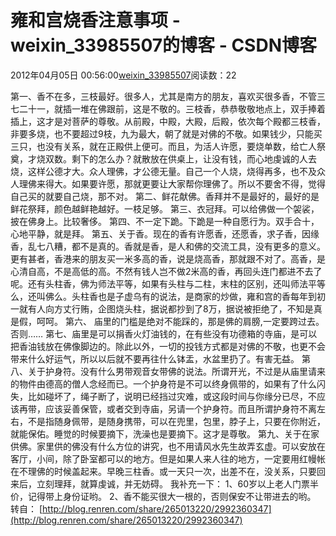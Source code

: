 # 雍和宫烧香注意事项 - weixin_33985507的博客 - CSDN博客
2012年04月05日 00:56:00[weixin_33985507](https://me.csdn.net/weixin_33985507)阅读数：22

 
第一、香不在多，三枝最好。很多人，尤其是南方的朋友，喜欢买很多香，不管三七二十一，就插一堆在佛跟前，这是不敬的。三枝香，恭恭敬敬地点上，双手捧着插上，这才是对菩萨的尊敬。从前殿，中殿，大殿，后殿，依次每个殿都三枝香，非要多烧，也不要超过9枝，九为最大，朝了就是对佛的不敬。如果钱少，只能买三只，也没有关系，就在正殿供上便可。而且，为活人许愿，要烧单数，给亡人祭奠，才烧双数。剩下的怎么办？就散放在供桌上，让没有钱，而心地虔诚的人去烧，这样公德才大。众人理佛，才公德无量。自己一个人烧，烧得再多，也不及众人理佛来得大。如果要许愿，那就更要让大家帮你理佛了。所以不要舍不得，觉得自己买的就要自己烧，那不对。
第二、鲜花献佛。香拜并不是最好的，最好的是鲜花祭拜，颜色越鲜艳越好。一枝足够。
第三、衣冠拜。可以给佛做一个袈裟，披在佛身上。比较奢侈。
第四、不一定下跪。下跪是一种自愿行为。双手合十，心地平静，就是拜。
第五、关于香。现在的香有许愿香，还愿香，求子香，因缘香，乱七八糟，都不是真的。香就是香，是人和佛的交流工具，没有更多的意义。更有甚者，香港来的朋友买一米多高的香，说是烧高香，那就跟不对了。高香，是心清自高，不是高低的高。不然有钱人岂不做2米高的香，再回头连门都进不去了呢。还有头柱香，佛为师法平等，如果有头柱与二柱，末柱的区别，还叫师法平等么，还叫佛么。头柱香也是子虚乌有的说法，是商家的炒做，雍和宫的香每年到初一就有人向方丈行贿，企图烧头柱，据说都抄到了8万，据说被拒绝了，不知是真是假，呵呵。
第六、 庙里的门槛是绝对不能踩的，那是佛的肩膀,一定要跨过去。否则……
第七、庙里是可以捐香火灯油钱的，在有些没有功德箱的寺庙，是可以把香油钱放在佛像脚边的。除此以外，一切的投钱方式都是对佛的不敬，也更不会带来什么好运气，所以以后就不要再往什么钵盂，水盆里扔了。有害无益。
第八、关于护身符。没有什么男带观音女带佛的说法。所谓开光，不过是从庙里请来的物件由德高的僧人念经而已。一个护身符是不可以终身佩带的，如果有了什么闪失，比如碰坏了，绳子断了，说明已经挡过灾难，或这段时间与你缘分已尽，不应该再带，应该妥善保管，或者交到寺庙，另请一个护身符。而且所谓护身符不离左右，不是指随身佩带，是随身携带，可以在兜里，包里，脖子上，只要在你附近，就能保佑。睡觉的时候要摘下，洗澡也是要摘下。这才是尊敬。
第九、关于在家供佛。家里供的佛没有什么方位的讲究，也不用请风水先生故弄玄虚。可以安放在客厅，小间，除了卧室都可以的地方。但是如果人来人往的地方，一定要用红幔帐在不理佛的时候盖起来。早晚三柱香。或一天只一次，出差不在，没关系，只要回来后，立刻理拜，就算虔诚，并无妨碍。
我补充一下：
1、60岁以上老人门票半价，记得带上身份证哟。
2、香不能买很大一根的，否则保安不让带进去的哟。
转自：
[http://blog.renren.com/share/265013220/2992360347](http://blog.renren.com/share/265013220/2992360347)
